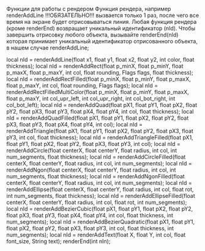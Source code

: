 Функции для работы с рендером
Функция рендера, например renderAddLine !!!ОБЯЗАТЕЛЬНО!!! вызвается только 1 раз, после чего все время на экране будет отрисовываться линия. Любая функция рендера (кроме renderEnd) возвращает уникальный идентификатор (nId). Чтобы завершить отрисовку любого объекта, вызывайте renderEnd(nId) которая принимает уникальный идентификатор отрисованного объекта, в нашем случае renderAddLine;

local nId = renderAddLine(float x1, float y1, float x2, float y2, int color, float thickness);
local nId = renderAddRect(float p_minX, float p_minY, float p_maxX, float p_maxY, int col, float rounding, Flags flags, float thickness);
local nId = renderAddRectFilled(float p_minX, float p_minY, float p_maxX, float p_maxY, int col, float rounding, Flags flags);
local nId = renderAddRectFilledMultiColor(float p_minX, float p_minY, float p_maxX, float p_maxY, int col_upr_left, int col_upr_right, int col_bot_right, int col_bot_left);
local nId = renderAddQuad(float pX1, float pY1, float pX2, float pY2, float pX3, float pY3, float pX4, float pY4, int col, float thickness);
local nId = renderAddQuadFilled(float pX1, float pY1, float pX2, float pY2, float pX3, float pY3, float pX4, float pY4, int col);
local nId = renderAddTriangle(float pX1, float pY1, float pX2, float pY2, float pX3, float pY3, int col, float thickness);
local nId = renderAddTriangleFilled(float pX1, float pY1, float pX2, float pY2, float pX3, float pY3, int col);
local nId = renderAddCircle(float centerX, float centerY, float radius, int col, int num_segments, float thickness);
local nId = renderAddCircleFilled(float centerX, float centerY, float radius, int col, int num_segments);
local nId = renderAddNgon(float centerX, float centerY, float radius, int col, int num_segments, float thickness);
local nId = renderAddNgonFilled(float centerX, float centerY, float radius, int col, int num_segments);
local nId = renderAddEllipse(float centerX, float centerY, float radius, int col, float rot, int num_segments, float thickness);
local nId = renderAddEllipseFilled(float centerX, float centerY, float radius, int col, float rot, int num_segments);
local nId = renderAddBezierCubic(float pX1, float pY1, float pX2, float pY2, float pX3, float pY3, float pX4, float pY4, int col, float thickness, int num_segments);
local nId = renderAddBezierQuadratic(float pX1, float pY1, float pX2, float pY2, float pX3, float pY3, int col, float thickness, int num_segments);
local nId = renderAddText(float X, float Y, int col, float font_size, String text);
renderEnd(int nIn);
